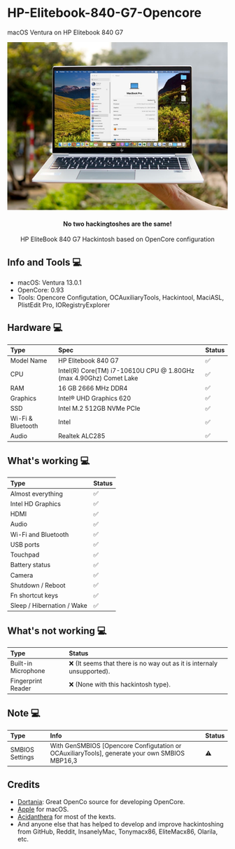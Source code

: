 # HP-Elitebook-840-G7-Opencore
macOS Ventura on HP Elitebook 840 G7
<p align="center">
  <img src="https://github.com/Doyle37/HP-Elitebook-840-G7-Opencore/blob/main/my_hpmac.jpg">
</p>
<h4 align="center"> No two hackingtoshes are the same! </h4>
<p align="center">
  HP EliteBook 840 G7 Hackintosh based on OpenCore configuration
</p>

## Info and Tools  💻

- macOS: Ventura 13.0.1
- OpenCore: 0.93
- Tools: Opencore Configutation, OCAuxiliaryTools, Hackintool, MaciASL, PlistEdit Pro, IORegistryExplorer
  
## Hardware  💻

Type | Spec | Status
:---------|:---------|:----------
Model Name      | HP Elitebook 840 G7 | ✅
CPU              | Intel(R) Core(TM) i7-10610U CPU @ 1.80GHz (max 4.90Ghz) Comet Lake | ✅
RAM           | 16 GB 2666 MHz DDR4 | ✅
Graphics | Intel® UHD Graphics 620 | ✅
SSD             | Intel M.2 512GB NVMe PCIe | ✅
Wi-Fi & Bluetooth             | Intel | ✅
Audio       | Realtek ALC285 | ✅

## What's working  💻
  
Type | Status
:---------|:---------
Almost everything |  ✅  
Intel HD Graphics             |  ✅  
HDMI                                |  ✅  
Audio          |  ✅  
Wi-Fi and Bluetooth         |  ✅  
USB ports        |  ✅  
Touchpad    |  ✅  
Battery status   |  ✅  
Camera   |  ✅    
Shutdown / Reboot   |  ✅  
Fn shortcut keys   |  ✅  
Sleep / Hibernation / Wake   |  ✅ 

## What's not working  💻

Type | Status
:---------|:--------- 
Built-in Microphone   |  ❌ (It seems that there is no way out as it is internaly unsupported).
Fingerprint Reader   |  ❌ (None with this hackintosh type).

## Note  💻

Type | Info | Status
:---------|:---------|:----------
SMBIOS Settings  | With GenSMBIOS [Opencore Configutation or OCAuxiliaryTools], generate your own SMBIOS MBP16,3 |  ⚠️

## Credits
  
 - [Dortania](https://dortania.github.io): Great OpenCo source for developing OpenCore.
 - [Apple](https://www.apple.com) for macOS.
 - [Acidanthera](https://github.com/acidanthera) for most of the kexts.
 - And anyone else that has helped to develop and improve hackintoshing from GitHub, Reddit, InsanelyMac, Tonymacx86, EliteMacx86, Olarila, etc.

 

